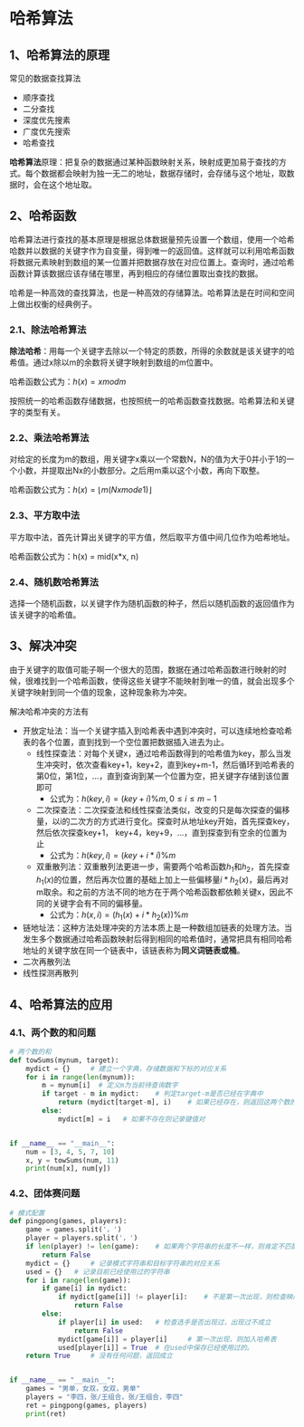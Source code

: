 # 哈希算法

## 1、哈希算法的原理

常见的数据查找算法
- 顺序查找
- 二分查找
- 深度优先搜素
- 广度优先搜索
- 哈希查找

**哈希算法**原理：把复杂的数据通过某种函数映射关系，映射成更加易于查找的方式。每个数据都会映射为独一无二的地址，数据存储时，会存储与这个地址，取数据时，会在这个地址取。

## 2、哈希函数

哈希算法进行查找的基本原理是根据总体数据量预先设置一个数组，使用一个哈希哈数并以数据的关键字作为自变量，得到唯一的返回值。这样就可以利用哈希函数将数据元素映射到数组的某一位置并把数据存放在对应位置上。查询时，通过哈希函数计算该数据应该存储在哪里，再到相应的存储位置取出查找的数据。

哈希是一种高效的查找算法，也是一种高效的存储算法。哈希算法是在时间和空间上做出权衡的经典例子。

### 2.1、除法哈希算法

**除法哈希**：用每一个关键字去除以一个特定的质数，所得的余数就是该关键字的哈希值。通过x除以m的余数将关键字映射到数组的m位置中。

哈希函数公式为：$h(x)=x mod m$

按照统一的哈希函数存储数据，也按照统一的哈希函数查找数据。哈希算法和关键字的类型有关。

### 2.2、乘法哈希算法

对给定的长度为m的数组，用关键字x乘以一个常数N，N的值为大于0并小于1的一个小数，并提取出Nx的小数部分。之后用m乘以这个小数，再向下取整。

哈希函数公式为：$h(x)=\lfloor m(Nx mode 1) \rfloor$

### 2.3、平方取中法

平方取中法，首先计算出关键字的平方值，然后取平方值中间几位作为哈希地址。

哈希函数公式为：h(x) = mid(x*x, n)

### 2.4、随机数哈希算法

选择一个随机函数，以关键字作为随机函数的种子，然后以随机函数的返回值作为该关键字的哈希值。

## 3、解决冲突

由于关键字的取值可能子啊一个很大的范围，数据在通过哈希函数进行映射的时候，很难找到一个哈希函数，使得这些关键字不能映射到唯一的值，就会出现多个关键字映射到同一个值的现象，这种现象称为冲突。

解决哈希冲突的方法有
- 开放定址法：当一个关键字插入到哈希表中遇到冲突时，可以连续地检查哈希表的各个位置，直到找到一个空位置把数据插入进去为止。
  - 线性探查法：对每个关键x，通过哈希函数得到的哈希值为key，那么当发生冲突时，依次查看key+1，key+2，直到key+m-1，然后循环到哈希表的第0位，第1位，...，直到查询到某一个位置为空，把关键字存储到该位置即可
    - 公式为：$h(key, i)=(key+i)\%m, 0\leq i \leq m-1$
  - 二次探查法：二次探查法和线性探查法类似，改变的只是每次探查的偏移量，以i的二次方的方式进行变化。探查时从地址key开始，首先探查key， 然后依次探查key+1， key+4，key+9，...，直到探查到有空余的位置为止
    - 公式为：$h(key, i)=(key+i*i)\%m$
  - 双重散列法：双重散列法更进一步，需要两个哈希函数$h_1$和$h_2$，首先探查$h_1(x)$的位置，然后再次位置的基础上加上一些偏移量$i*h_2(x)$，最后再对m取余。和之前的方法不同的地方在于两个哈希函数都依赖关键x，因此不同的关键字会有不同的偏移量。
    - 公式为：$h(x, i) = (h_1(x)+i*h_2(x))\%m$
- 链地址法：这种方法处理冲突的方法本质上是一种数组加链表的处理方法。当发生多个数据通过哈希函数映射后得到相同的哈希值时，通常把具有相同哈希地址的关键字放在同一个链表中，该链表称为**同义词链表或桶**。
- 二次再散列法
- 线性探测再散列

## 4、哈希算法的应用

### 4.1、两个数的和问题

```python
# 两个数的和
def towSums(mynum, target):
    mydict = {}     # 建立一个字典，存储数据和下标的对应关系
    for i in range(len(mynum)):
        m = mynum[i]  # 定义m为当前待查询数字
        if target - m in mydict:    # 判定target-m是否已经在字典中
            return (mydict[target-m], i)    # 如果已经存在，则返回这两个数的下标
        else:
            mydict[m] = i   # 如果不存在则记录键值对


if __name__ == "__main__":
    num = [3, 4, 5, 7, 10]
    x, y = towSums(num, 11)
    print(num[x], num[y])
```

### 4.2、团体赛问题

```python
# 模式配置
def pingpong(games, players):
    game = games.split('，')
    player = players.split('，')
    if len(player) != len(game):    # 如果两个字符串的长度不一样，则肯定不匹配
        return False
    mydict = {}     # 记录模式字符串和目标字符串的对应关系
    used = {}   # 记录目前已经使用过的字符串
    for i in range(len(game)):
        if game[i] in mydict:
            if mydict[game[i]] != player[i]:    # 不是第一次出现，则检查映射关系是否一致
                return False
        else:
            if player[i] in used:   # 检查选手是否出现过，出现过不成立
                return False
            mydict[game[i]] = player[i]     # 第一次出现，则加入哈希表
            used[player[i]] = True  # 在used中保存已经使用过的。
    return True     # 没有任何问题，返回成立


if __name__ == "__main__":
    games = "男单，女双，女双，男单"
    players = "李四，张/王组合，张/王组合，李四"
    ret = pingpong(games, players)
    print(ret)
```
